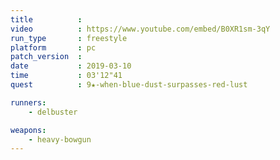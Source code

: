 ```yaml
---
title          :
video          : https://www.youtube.com/embed/B0XR1sm-3qY
run_type       : freestyle
platform       : pc
patch_version  : 
date           : 2019-03-10
time           : 03'12"41
quest          : 9★-when-blue-dust-surpasses-red-lust

runners:
    - delbuster

weapons:
    - heavy-bowgun
---
```

